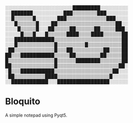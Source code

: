 ░░░░░░░░░░░░░░░░░░░░░░█████████░░░░░░░░░
░░███████░░░░░░░░░░███▒▒▒▒▒▒▒▒███░░░░░░░
░░█▒▒▒▒▒▒█░░░░░░░███▒▒▒▒▒▒▒▒▒▒▒▒▒███░░░░
░░░█▒▒▒▒▒▒█░░░░██▒▒▒▒▒▒▒▒▒▒▒▒▒▒▒▒▒▒▒██░░
░░░░█▒▒▒▒▒█░░░██▒▒▒▒▒██▒▒▒▒▒▒██▒▒▒▒▒███░
░░░░░█▒▒▒█░░░█▒▒▒▒▒▒████▒▒▒▒████▒▒▒▒▒▒██
░░░█████████████▒▒▒▒▒▒▒▒▒▒▒▒▒▒▒▒▒▒▒▒▒▒██
░░░█▒▒▒▒▒▒▒▒▒▒▒▒█▒▒▒▒▒▒▒▒▒█▒▒▒▒▒▒▒▒▒▒▒██
░██▒▒▒▒▒▒▒▒▒▒▒▒▒█▒▒▒██▒▒▒▒▒▒▒▒▒▒██▒▒▒▒██
██▒▒▒███████████▒▒▒▒▒██▒▒▒▒▒▒▒▒██▒▒▒▒▒██
█▒▒▒▒▒▒▒▒▒▒▒▒▒▒▒█▒▒▒▒▒▒████████▒▒▒▒▒▒▒██
██▒▒▒▒▒▒▒▒▒▒▒▒▒▒█▒▒▒▒▒▒▒▒▒▒▒▒▒▒▒▒▒▒▒▒██░
░█▒▒▒███████████▒▒▒▒▒▒▒▒▒▒▒▒▒▒▒▒▒▒▒██░░░
░██▒▒▒▒▒▒▒▒▒▒████▒▒▒▒▒▒▒▒▒▒▒▒▒▒▒▒▒█░░░░░
░░████████████░░░█████████████████░░░░░░

# Bloquito
A simple notepad using Pyqt5.

